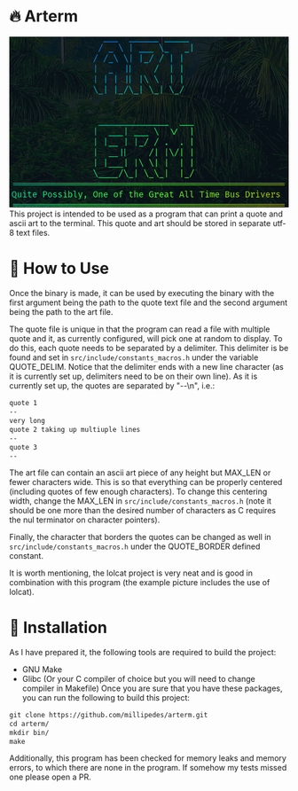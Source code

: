 # :fire: Arterm
![example picture](./resources/example.png "Example Arterm")
This project is intended to be used as a program that can print a quote and
ascii art to the terminal. This quote and art should be stored in separate utf-8
text files.

# :blossom: How to Use
Once the binary is made, it can be used by executing the binary with the first
argument being the path to the quote text file and the second argument being the
path to the art file.

The quote file is unique in that the program can read a file with multiple quote
and it, as currently configured, will pick one at random to display. To do
this, each quote needs to be separated by a delimiter. This  delimiter is be
found and set in `src/include/constants_macros.h` under the variable
QUOTE_DELIM. Notice that the delimiter ends with a new line character (as it is
currently set up, delimiters need to be on their own line).  As it is currently
set up, the quotes are separated by "--\n", i.e.:
```
quote 1
--
very long
quote 2 taking up multiuple lines
--
quote 3
--
```

The art file can contain an ascii art piece of any height but MAX_LEN or fewer
characters wide. This is so that everything can be properly centered
(including quotes of few enough characters).  To change this centering width,
change the MAX_LEN in `src/include/constants_macros.h` (note it should be one
more than the desired number of characters as C requires the nul terminator on
character pointers).

Finally, the character that borders the quotes can be changed as well in 
`src/include/constants_macros.h` under the QUOTE_BORDER defined constant.

It is worth mentioning, the lolcat project is very neat and is good in
combination with this program (the example picture includes the use of lolcat).

# :floppy_disk: Installation
As I have prepared it, the following tools are required to build the project:
- GNU Make
- Glibc (Or your C compiler of choice but you will need to change compiler in
  Makefile)
Once you are sure that you have these packages, you can run the following to
build this project:
```
git clone https://github.com/millipedes/arterm.git
cd arterm/
mkdir bin/
make
```
Additionally, this program has been checked for memory leaks and memory errors,
to which there are none in the program. If somehow my tests missed one please
open a PR.
